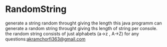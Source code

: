 # RandomString
 generate a string random throught giving the length
 this java programm can generate a random string throught giving ths length of string per console.
 the random string consists of just alphabets (a->z , A->Z)
 for any questions:akramchorfi363@gmail.com
